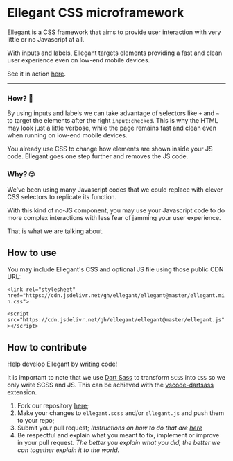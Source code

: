 # Ellegant CSS microframework

Ellegant is a CSS framework that aims to provide user interaction with very little or no Javascript at all.

With inputs and labels, Ellegant targets elements providing a fast and clean user experience even on low-end mobile devices.

See it in action [here](https://ellegantcss.github.io/ellegant/).
<hr>

### How? 🤯
By using inputs and labels we can take advantage of selectors like `+` and `~`
to target the elements after the right `input:checked`. This is why the HTML may look
just a little verbose, while the page remains fast and clean even when running on low-end mobile devices.

You already use CSS to change how elements are shown inside your JS code.
Ellegant goes one step further and removes the JS code.


### Why? 🙄
We've been using many Javascript codes that we could replace with clever CSS selectors to replicate its function.

With this kind of no-JS component, you may use your Javascript code to do more complex interactions with less fear of jamming your user experience.

That is what we are talking about.

## How to use

You may include Ellegant's CSS and optional JS file using those public CDN URL:

`<link rel="stylesheet" href="https://cdn.jsdelivr.net/gh/ellegant/ellegant@master/ellegant.min.css">`

`<script src="https://cdn.jsdelivr.net/gh/ellegant/ellegant@master/ellegant.js"></script>`

## How to contribute
Help develop Ellegant by writing code!

It is important to note that we use [Dart Sass](https://sass-lang.com/dart-sass) to transform `SCSS` into `CSS` so we only write SCSS and JS. This can be achieved with the [vscode-dartsass](https://github.com/irispixel/vscode-dartsass) extension.

1. Fork our repository <a href="https://github.com/ellegantcss/ellegant" target="_blank">here</a>;
1. Make your changes to `ellegant.scss` and/or `ellegant.js` and push them to your repo;
1. Submit your pull request; *Instructions on how to do that are [here](https://docs.github.com/pt/pull-requests/collaborating-with-pull-requests/proposing-changes-to-your-work-with-pull-requests/creating-a-pull-request-from-a-fork)*
1. Be respectful and explain what you meant to fix, implement or improve in your pull request. *The better you explain what you did, the better we can together explain it to the world.*